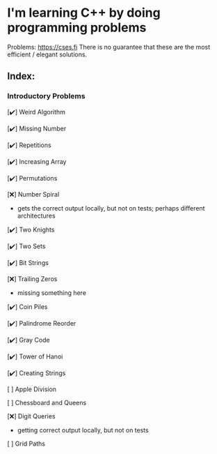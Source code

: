 # I'm learning C++ by doing programming problems

Problems: https://cses.fi
There is no guarantee that these are the most efficient / elegant solutions. 

## Index: 
### Introductory Problems
[:heavy_check_mark:] Weird Algorithm

[:heavy_check_mark:] Missing Number

[:heavy_check_mark:] Repetitions

[:heavy_check_mark:] Increasing Array

[:heavy_check_mark:] Permutations

[:x:] Number Spiral
- gets the correct output locally, but not on tests; perhaps different architectures

[:heavy_check_mark:] Two Knights

[:heavy_check_mark:] Two Sets

[:heavy_check_mark:] Bit Strings

[:x:] Trailing Zeros
- missing something here

[:heavy_check_mark:] Coin Piles

[:heavy_check_mark:] Palindrome Reorder

[:heavy_check_mark:] Gray Code

[:heavy_check_mark:] Tower of Hanoi

[:heavy_check_mark:] Creating Strings

[ ] Apple Division

[ ] Chessboard and Queens

[:x:] Digit Queries
- getting correct output locally, but not on tests

[ ] Grid Paths

